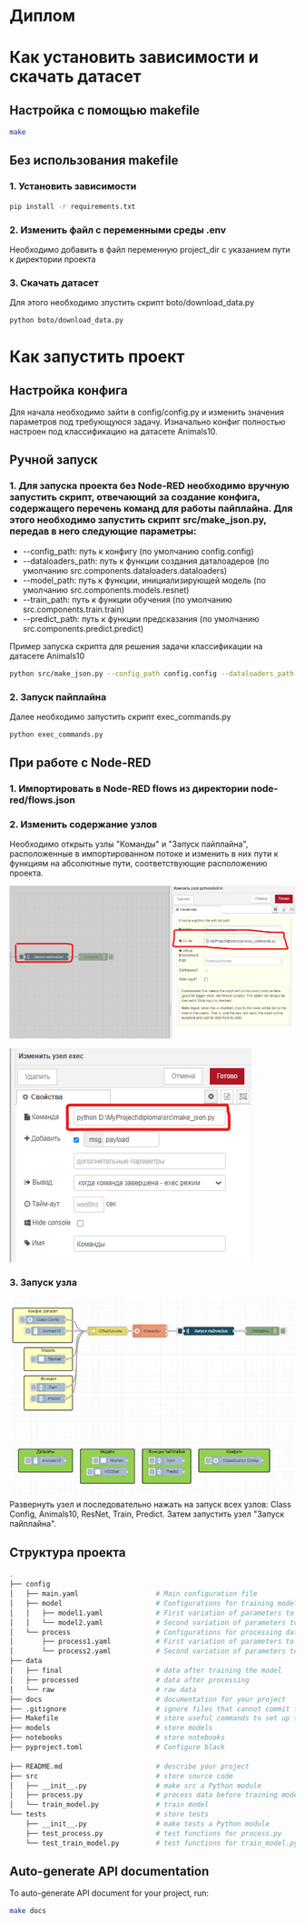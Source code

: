 # Диплом

# Как установить зависимости и скачать датасет
## Настройка с помощью makefile
```bash
make
```
## Без использования makefile
### 1. Установить зависимости
```bash
pip install -r requirements.txt
```
### 2. Изменить файл с переменными среды .env
Необходимо добавить в файл переменную project_dir с указанием пути к директории проекта

### 3. Скачать датасет
Для этого необходимо зпустить скрипт boto/download_data.py
```bash
python boto/download_data.py
```

# Как запустить проект

## Настройка конфига
Для начала необходимо зайти в config/config.py и изменить значения параметров под требующуюся задачу.
Изначально конфиг полностью настроен под классификацию на датасете Animals10.

## Ручной запуск
### 1. Для запуска проекта без Node-RED необходимо вручную запустить скрипт, отвечающий за создание конфига, содержащего перечень команд для работы пайплайна. Для этого необходимо запустить скрипт src/make_json.py, передав в него следующие параметры:
+ --config_path: путь к конфигу (по умолчанию config.config)
+ --dataloaders_path: путь к функции создания даталоадеров (по умолчанию src.components.dataloaders.dataloaders)
+ --model_path: путь к функции, инициализирующей модель (по умолчанию src.components.models.resnet)
+ --train_path: путь к функции обучения (по умолчанию src.components.train.train)
+ --predict_path: путь к функции предсказания (по умолчанию src.components.predict.predict)


Пример запуска скрипта для решения задачи классификации на датасете Animals10
```bash
python src/make_json.py --config_path config.config --dataloaders_path src.components.dataloaders.dataloaders --model_path src.components.models.resnet --train_path src.components.train.train --predict_path src.components.predict.predict
```
### 2. Запуск пайплайна
Далее необходимо запустить скрипт exec_commands.py
```bash
python exec_commands.py
```

## При работе с Node-RED
### 1. Импортировать в Node-RED flows из директории node-red/flows.json
### 2. Изменить содержание узлов
Необходимо открыть узлы "Команды" и "Запуск пайплайна", расположенные в импортированном потоке и изменить в них пути к функциям на абсолютные пути, соответствующие расположению проекта.

![](https://github.com/loymeding/Diploma/blob/main/images/python-pipeline-flow.png)

![](https://github.com/loymeding/Diploma/blob/main/images/exec-flow.png)

### 3. Запуск узла
![](https://github.com/loymeding/Diploma/blob/main/images/node-red-flow.png)
Развернуть узел и последовательно нажать на запуск всех узлов: Class Config, Animals10, ResNet, Train, Predict. Затем запустить узел "Запуск пайплайна".


## Структура проекта

```bash
.
├── config                      
│   ├── main.yaml                   # Main configuration file
│   ├── model                       # Configurations for training model
│   │   ├── model1.yaml             # First variation of parameters to train model
│   │   └── model2.yaml             # Second variation of parameters to train model
│   └── process                     # Configurations for processing data
│       ├── process1.yaml           # First variation of parameters to process data
│       └── process2.yaml           # Second variation of parameters to process data
├── data            
│   ├── final                       # data after training the model
│   ├── processed                   # data after processing
│   └── raw                         # raw data
├── docs                            # documentation for your project
├── .gitignore                      # ignore files that cannot commit to Git
├── Makefile                        # store useful commands to set up the environment
├── models                          # store models
├── notebooks                       # store notebooks
├── pyproject.toml                  # Configure black

├── README.md                       # describe your project
├── src                             # store source code
│   ├── __init__.py                 # make src a Python module 
│   ├── process.py                  # process data before training model
│   └── train_model.py              # train model
└── tests                           # store tests
    ├── __init__.py                 # make tests a Python module 
    ├── test_process.py             # test functions for process.py
    └── test_train_model.py         # test functions for train_model.py
```
## Auto-generate API documentation

To auto-generate API document for your project, run:

```bash
make docs
```
